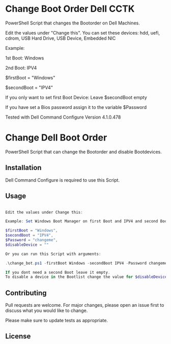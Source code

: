 # Change Boot Order Dell CCTK
 
PowerShell Script that changes the Bootorder on Dell Machines.

Edit the values under "Change this".
You can set these devices: 
hdd, uefi, cdrom, USB Hard Drive, USB Device, Embedded NIC

Example: 

1st Boot: Windows

2nd Boot: IPV4

$firstBoot = "Windows"

$secondBoot = "IPV4"

If you only want to set first Boot Device: Leave $secondBoot empty

If you have set a Bios password assign it to the variable $Password

Tested with Dell Command Configure Version 4.1.0.478


# Change Dell Boot Order 

PowerShell Script that can change the Bootorder and disable Bootdevices.

## Installation

Dell Command Configure is required to use this Script.

## Usage

```powershell

Edit the values under Change this:

Example: Set Windows Boot Manager on first Boot and IPV4 and second Boot. Bios password is set.

$firstBoot = "Windows",
$secondBoot = "IPV4",
$Password = "changeme",
$disableDevice = ""

Or you can run this Script with arguments:

.\change_bot.ps1 -firstBoot Windows -secondBoot IPV4 -Password changeme

If you dont need a second Boot leave it empty.
To disable a device in the Bootlist change the value for $disableDevice.
```

## Contributing
Pull requests are welcome. For major changes, please open an issue first to discuss what you would like to change.

Please make sure to update tests as appropriate.

## License
